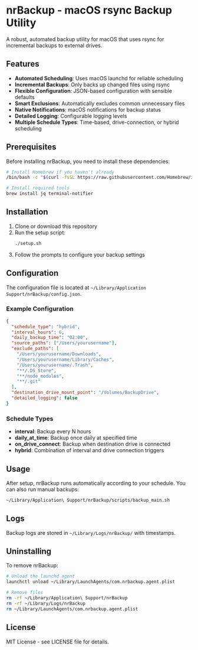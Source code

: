 # nrBackup - macOS rsync Backup Utility

A robust, automated backup utility for macOS that uses rsync for incremental backups to external drives.

## Features

- **Automated Scheduling**: Uses macOS launchd for reliable scheduling
- **Incremental Backups**: Only backs up changed files using rsync
- **Flexible Configuration**: JSON-based configuration with sensible defaults
- **Smart Exclusions**: Automatically excludes common unnecessary files
- **Native Notifications**: macOS notifications for backup status
- **Detailed Logging**: Configurable logging levels
- **Multiple Schedule Types**: Time-based, drive-connection, or hybrid scheduling

## Prerequisites

Before installing nrBackup, you need to install these dependencies:

```bash
# Install Homebrew if you haven't already
/bin/bash -c "$(curl -fsSL https://raw.githubusercontent.com/Homebrew/install/HEAD/install.sh)"

# Install required tools
brew install jq terminal-notifier
```

## Installation

1. Clone or download this repository
2. Run the setup script:
   ```bash
   ./setup.sh
   ```
3. Follow the prompts to configure your backup settings

## Configuration

The configuration file is located at `~/Library/Application Support/nrBackup/config.json`.

### Example Configuration

```json
{
  "schedule_type": "hybrid",
  "interval_hours": 6,
  "daily_backup_time": "02:00",
  "source_paths": ["/Users/yourusername"],
  "exclude_paths": [
    "/Users/yourusername/Downloads",
    "/Users/yourusername/Library/Caches",
    "/Users/yourusername/.Trash",
    "**/.DS_Store",
    "**/node_modules",
    "**/.git"
  ],
  "destination_drive_mount_point": "/Volumes/BackupDrive",
  "detailed_logging": false
}
```

### Schedule Types

- **interval**: Backup every N hours
- **daily_at_time**: Backup once daily at specified time
- **on_drive_connect**: Backup when destination drive is connected
- **hybrid**: Combination of interval and drive connection triggers

## Usage

After setup, nrBackup runs automatically according to your schedule. You can also run manual backups:

```bash
~/Library/Application\ Support/nrBackup/scripts/backup_main.sh
```

## Logs

Backup logs are stored in `~/Library/Logs/nrBackup/` with timestamps.

## Uninstalling

To remove nrBackup:

```bash
# Unload the launchd agent
launchctl unload ~/Library/LaunchAgents/com.nrbackup.agent.plist

# Remove files
rm -rf ~/Library/Application\ Support/nrBackup
rm -rf ~/Library/Logs/nrBackup
rm ~/Library/LaunchAgents/com.nrbackup.agent.plist
```

## License

MIT License - see LICENSE file for details.
